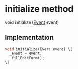 


# initialize method








void initialize
([Event](../../models_events_event_model/Event-class.md) event)








## Implementation

```dart
void initialize(Event event) \{
  _event = event;
  _fillEditForm();
\}
```







